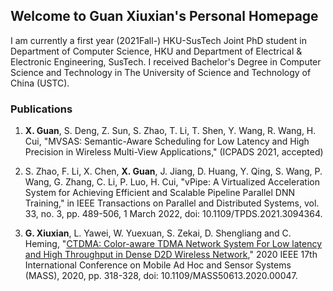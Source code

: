 ## Welcome to Guan Xiuxian's Personal Homepage

I am currently a first year (2021Fall-) HKU-SusTech Joint PhD student in Department of Computer Science, HKU and Department of Electrical & Electronic Engineering, SusTech. I received Bachelor's Degree in Computer Science and Technology in The University of Science and Technology of China (USTC).

### Publications

1. **X. Guan**, S. Deng, Z. Sun, S. Zhao, T. Li, T. Shen, Y. Wang, R. Wang, H. Cui, "MVSAS: Semantic-Aware Scheduling for Low Latency and High Precision in Wireless Multi-View Applications," (ICPADS 2021, accepted)

2. S. Zhao, F. Li, X. Chen, **X. Guan**, J. Jiang, D. Huang, Y. Qing, S. Wang, P. Wang, G. Zhang, C. Li, P. Luo, H. Cui, "vPipe: A Virtualized Acceleration System for Achieving Efficient and Scalable Pipeline Parallel DNN Training," in IEEE Transactions on Parallel and Distributed Systems, vol. 33, no. 3, pp. 489-506, 1 March 2022, doi: 10.1109/TPDS.2021.3094364.

3. **G. Xiuxian**, L. Yawei, W. Yuexuan, S. Zekai, D. Shengliang and C. Heming, "[CTDMA: Color-aware TDMA Network System For Low latency and High Throughput in Dense D2D Wireless Network](https://ieeexplore.ieee.org/document/9356015)," 2020 IEEE 17th International Conference on Mobile Ad Hoc and Sensor Systems (MASS), 2020, pp. 318-328, doi: 10.1109/MASS50613.2020.00047.



